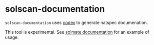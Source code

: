 # solscan-documentation

`solscan-documentation` uses [codex](https://beta.openai.com) to generate natspec documenation.

This tool is experimental. See [solmate documentation](https://github.com/montyly/solmate/pull/1) for an example of usage.
